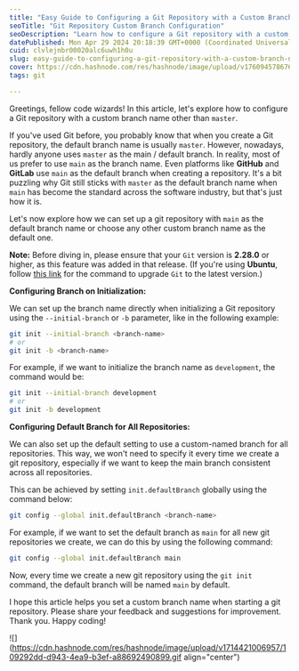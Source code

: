 ```yaml
---
title: "Easy Guide to Configuring a Git Repository with a Custom Branch Name"
seoTitle: "Git Repository Custom Branch Configuration"
seoDescription: "Learn how to configure a Git repository with a custom branch name like 'main' instead of 'master'"
datePublished: Mon Apr 29 2024 20:18:39 GMT+0000 (Coordinated Universal Time)
cuid: clvlejnbr00020alc6uwh1h0u
slug: easy-guide-to-configuring-a-git-repository-with-a-custom-branch-name
cover: https://cdn.hashnode.com/res/hashnode/image/upload/v1760945786765/2b86ed87-a6bb-4121-938f-a58b9a9cbf3f.png
tags: git

---
```


Greetings, fellow code wizards! In this article, let's explore how to configure a Git repository with a custom branch name other than `master`.

If you've used Git before, you probably know that when you create a Git repository, the default branch name is usually `master`. However, nowadays, hardly anyone uses `master` as the main / default branch. In reality, most of us prefer to use `main` as the branch name. Even platforms like **GitHub** and **GitLab** use `main` as the default branch when creating a repository. It's a bit puzzling why Git still sticks with `master` as the default branch name when `main` has become the standard across the software industry, but that's just how it is.

Let's now explore how we can set up a git repository with `main` as the default branch name or choose any other custom branch name as the default one.

**Note:** Before diving in, please ensure that your `Git` version is **2.28.0** or higher, as this feature was added in that release. (If you're using **Ubuntu**, follow [this link](https://gist.github.com/dushmanta05/d03e6eef3c77d76bf8d65b5d892e52b6) for the command to upgrade `Git` to the latest version.)

**Configuring Branch on Initialization:**

We can set up the branch name directly when initializing a Git repository using the `--initial-branch` or `-b` parameter, like in the following example:

```bash
git init --initial-branch <branch-name>
# or
git init -b <branch-name>
```

For example, if we want to initialize the branch name as `development`, the command would be:

```bash
git init --initial-branch development
# or
git init -b development
```

**Configuring Default Branch for All Repositories:**

We can also set up the default setting to use a custom-named branch for all repositories. This way, we won't need to specify it every time we create a git repository, especially if we want to keep the main branch consistent across all repositories.

This can be achieved by setting `init.defaultBranch` globally using the command below:

```bash
git config --global init.defaultBranch <branch-name>
```

For example, if we want to set the default branch as `main` for all new git repositories we create, we can do this by using the following command:

```bash
git config --global init.defaultBranch main
```

Now, every time we create a new git repository using the `git init` command, the default branch will be named `main` by default.

I hope this article helps you set a custom branch name when starting a git repository. Please share your feedback and suggestions for improvement. Thank you. Happy coding!

![](https://cdn.hashnode.com/res/hashnode/image/upload/v1714421006957/109292dd-d943-4ea9-b3ef-a88692490899.gif align="center")